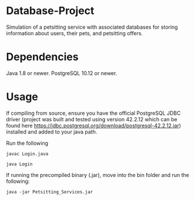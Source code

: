 # Database-Project
Simulation of a petsitting service with associated databases for storing information about users, their pets, and petsitting offers.

# Dependencies
Java 1.8 or newer. PostgreSQL 10.12 or newer.

# Usage
If compiling from source, ensure you have the official PostgreSQL JDBC driver (project was built and tested using version 42.2.12 which can be found here https://jdbc.postgresql.org/download/postgresql-42.2.12.jar) installed and added to your java path.

Run the following
```
javac Login.java

java Login
```

If running the precompiled binary (.jar), move into the bin folder and run the following:
```
java -jar Petsitting_Services.jar
``` 
